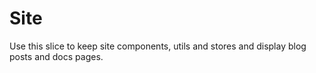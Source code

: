 # Site

Use this slice to keep site components, utils and stores and display blog posts and docs pages.
